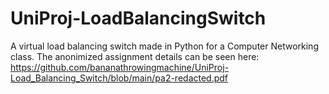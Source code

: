 # UniProj-LoadBalancingSwitch

A virtual load balancing switch made in Python for a Computer Networking class. The anonimized assignment details can be seen here: https://github.com/bananathrowingmachine/UniProj-Load_Balancing_Switch/blob/main/pa2-redacted.pdf
